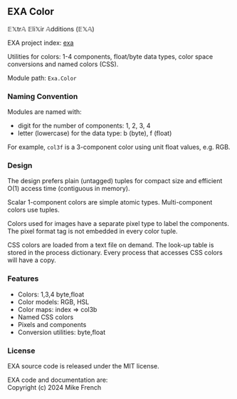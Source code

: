 ## EXA Color

𝔼𝕏tr𝔸 𝔼li𝕏ir 𝔸dditions (𝔼𝕏𝔸)

EXA project index: [exa](https://github.com/red-jade/exa)

Utilities for colors: 1-4 components, float/byte data types,
color space conversions and named colors (CSS).

Module path: `Exa.Color`

### Naming Convention

Modules are named with:
- digit for the number of components: 1, 2, 3, 4
- letter (lowercase) for the data type: b (byte), f (float)

For example, `col3f` is a 3-component color using unit float values, e.g. RGB.

### Design

The design prefers plain (untagged) tuples
for compact size and efficient O(1) access time (contiguous in memory).

Scalar 1-component colors are simple atomic types.
Multi-component colors use tuples.

Colors used for images have a separate pixel type 
to label the components.
The pixel format tag is not embedded in every color tuple.

CSS colors are loaded from a text file on demand.
The look-up table is stored in the process dictionary.
Every process that accesses CSS colors will have a copy.

### Features

- Colors: 1,3,4 byte,float
- Color models: RGB, HSL
- Color maps: index => col3b
- Named CSS colors
- Pixels and components
- Conversion utilities: byte,float

### License

EXA source code is released under the MIT license.

EXA code and documentation are:<br>
Copyright (c) 2024 Mike French
